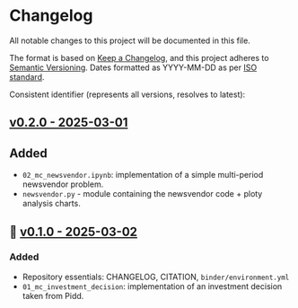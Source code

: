 # Changelog

All notable changes to this project will be documented in this file.

The format is based on [Keep a Changelog](https://keepachangelog.com/en/1.1.0/),
and this project adheres to [Semantic Versioning](https://semver.org/spec/v2.0.0.html). Dates formatted as YYYY-MM-DD as per [ISO standard](https://www.iso.org/iso-8601-date-and-time-format.html).

Consistent identifier (represents all versions, resolves to latest): 

## [v0.2.0 - 2025-03-01]()


## Added

* `02_mc_newsvendor.ipynb`: implementation of a simple multi-period newsvendor problem.
* `newsvendor.py` - module containing the newsvendor code + ploty analysis charts.

## :seedling: [v0.1.0 - 2025-03-02]() 

### Added

* Repository essentials: CHANGELOG, CITATION, `binder/environment.yml`
* `01_mc_investment_decision`: implementation of an investment decision taken from Pidd.
  